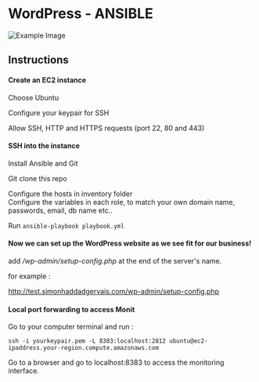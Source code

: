 # WordPress - ANSIBLE

![Example Image](https://i.postimg.cc/NjZWLTd2/ansible-infra.jpg)


## Instructions
#### Create an EC2 instance

Choose Ubuntu

Configure your keypair for SSH

Allow SSH, HTTP and HTTPS requests (port 22, 80 and 443)

#### SSH into the instance

Install Ansible and Git

Git clone this repo

Configure the hosts in inventory folder  
Configure the variables in each role, to match your own domain name, passwords, email, db name etc..

Run `ansible-playbook playbook.yml`

#### Now we can set up the WordPress website as we see fit for our business!

add */wp-admin/setup-config.php* at the end of the server's name.  

for example :

http://test.simonhaddadgervais.com/wp-admin/setup-config.php

#### Local port forwarding to access Monit

Go to your computer terminal and run :

`ssh -i yourkeypair.pem -L 8383:localhost:2812 ubuntu@ec2-ipaddress.your-region.compute.amazonaws.com`

Go to a browser and go to localhost:8383 to access the monitoring interface.
